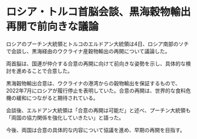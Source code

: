 # ロシア・トルコ首脳会談、黒海穀物輸出再開で前向きな議論

ロシアのプーチン大統領とトルコのエルドアン大統領は4日、ロシア南部のソチで会談し、黒海経由のウクライナ産穀物輸出の再開について議論した。

両首脳は、国連が仲介する合意の再開に向けて前向きな姿勢を示し、具体的な検討を進めることで合意した。

黒海穀物輸出合意は、ウクライナの港湾からの穀物輸出を保証するもので、2022年7月にロシアが履行停止を表明していた。合意の再開は、世界的な食料危機の緩和につながると期待されている。

会談後、エルドアン大統領は「合意の再開は可能だ」と述べ、プーチン大統領も「両国の協力関係を強化していきたい」と語った。

今後、両国は合意の具体的な内容について協議を進め、早期の再開を目指す。
